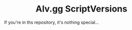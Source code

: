 <h1 align='center'> Alv.gg ScriptVersions </h1>

If you're in ths repository, it's nothing special...


